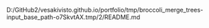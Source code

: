 D:/GitHub2/vesakivisto.github.io/portfolio/tmp/broccoli_merge_trees-input_base_path-o7SkvtAX.tmp/2/README.md
